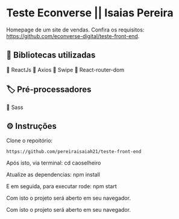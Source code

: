 # Teste Econverse || Isaias Pereira

Homepage de um site de vendas. Confira os requisitos: https://github.com/econverse-digital/teste-front-end.

## :orange_book: Bibliotecas utilizadas

:pushpin: ReactJs
:pushpin: Axios
:pushpin: Swipe
:pushpin: React-router-dom

## :label: Pré-processadores

:pushpin: Sass

## ⚙️ Instruções

Clone o repoitório:
```
https://github.com/pereiraisaiah21/teste-front-end
```
Após isto, via terminal:
cd caoselheiro

Atualize as dependencias:
npm install

E em seguida, para executar rode:
npm start

Com isto o projeto será aberto em seu navegador.

Com isto o projeto será aberto em seu navegador.
